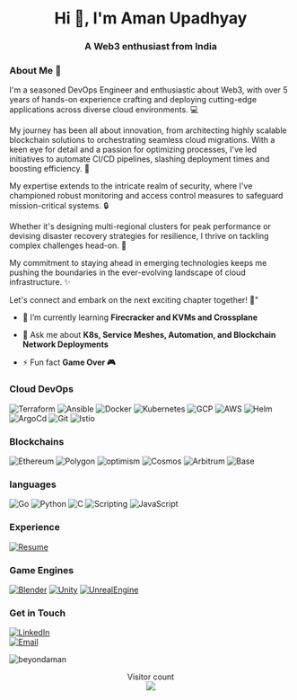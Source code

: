 <h1 align="center">Hi 👋, I'm Aman Upadhyay</h1>
<h3 align="center">A Web3 enthusiast from India</h3>

<!-- <p align="left"> <a href="https://github.com/ryo-ma/github-profile-trophy"><img src="https://github-profile-trophy.vercel.app/?username=beyondaman" alt="beyondaman" /></a> </p> -->

### About Me 🙋

I'm a seasoned DevOps Engineer and enthusiastic about Web3, with over 5 years of hands-on experience crafting and deploying cutting-edge applications across diverse cloud environments. 💻

My journey has been all about innovation, from architecting highly scalable blockchain solutions to orchestrating seamless cloud migrations. With a keen eye for detail and a passion for optimizing processes, I've led initiatives to automate CI/CD pipelines, slashing deployment times and boosting efficiency. 🚀

My expertise extends to the intricate realm of security, where I've championed robust monitoring and access control measures to safeguard mission-critical systems. 🔒

Whether it's designing multi-regional clusters for peak performance or devising disaster recovery strategies for resilience, I thrive on tackling complex challenges head-on. 💼

My commitment to staying ahead in emerging technologies keeps me pushing the boundaries in the ever-evolving landscape of cloud infrastructure. ✨

Let's connect and embark on the next exciting chapter together! 🌟"

- 🌱 I’m currently learning **Firecracker and KVMs and Crossplane**

- 💬 Ask me about **K8s, Service Meshes, Automation, and Blockchain Network Deployments**

- ⚡ Fun fact **Game Over 🎮**
### Cloud DevOps
![Terraform](https://img.shields.io/badge/terraform-%235835CC.svg?style=for-the-badge&logo=terraform&logoColor=white)
![Ansible](https://img.shields.io/badge/ansible-orange.svg?style=for-the-badge&logo=ansible&logoColor=white)
![Docker](https://img.shields.io/badge/docker-%230db7ed.svg?style=for-the-badge&logo=docker&logoColor=white)
![Kubernetes](https://img.shields.io/badge/kubernetes-%23326ce5.svg?style=for-the-badge&logo=kubernetes&logoColor=white)
![GCP](https://img.shields.io/badge/gcp-blue.svg?style=for-the-badge&logo=googlecloud&logoColor=white)
![AWS](https://img.shields.io/badge/AWS-%23FF9900.svg?style=for-the-badge&logo=amazon-aws&logoColor=white)
![Helm](https://img.shields.io/badge/HELM-%235835CC.svg?style=for-the-badge&logo=helm&logoColor=white)
![ArgoCd](https://img.shields.io/badge/ArgoCD-white.svg?style=for-the-badge&logo=argo&logoColor=orange)
![Git](https://img.shields.io/badge/git-green.svg?style=for-the-badge&logo=git&logoColor=white)
![Istio](https://img.shields.io/badge/istio-%235835CC.svg?style=for-the-badge&logo=istio&logoColor=white)

### Blockchains
![Ethereum](https://img.shields.io/badge/ethereum-red.svg?style=for-the-badge&logo=ethereum&logoColor=white)
![Polygon](https://img.shields.io/badge/Polygon-%235835CC.svg?style=for-the-badge&logo=Polygon&logoColor=white)
![optimism](https://img.shields.io/badge/optimism-black.svg?style=for-the-badge&logo=googleoptimize&logoColor=red)
![Cosmos](https://img.shields.io/badge/Cosmos-green.svg?style=for-the-badge&logo=icomoon&logoColor=white)
![Arbitrum](https://img.shields.io/badge/Arbitrum-orange.svg?style=for-the-badge&logo=arxiv&logoColor=black)
![Base](https://img.shields.io/badge/Base-black.svg?style=for-the-badge&logo=hashnode&logoColor=red)

### languages
![Go](https://img.shields.io/badge/go-blue.svg?style=for-the-badge&logo=go&logoColor=white)
![Python](https://img.shields.io/badge/python-3670A0?style=for-the-badge&logo=python&logoColor=ffdd54)
![C](https://img.shields.io/badge/C-orange.svg?style=for-the-badge&logo=c&logoColor=whiblackte)
![Scripting](https://img.shields.io/badge/Scripting-green.svg?style=for-the-badge&logo=powershell&logoColor=black)
![JavaScript](https://img.shields.io/badge/javascript-%23323330.svg?style=for-the-badge&logo=javascript&logoColor=%23F7DF1E)


### Experience

[![Resume](https://img.shields.io/badge/Resume-white.svg?style=for-the-badge&logo=readme&logoColor=blue)](https://bold.pro/my/au06)

### Game Engines
[![Blender](https://img.shields.io/badge/Blender-grey.svg?style=for-the-badge&logo=blender&logoColor=orange)](https://bold.pro/my/au06)
[![Unity](https://img.shields.io/badge/Unity-white.svg?style=for-the-badge&logo=unity&logoColor=black)](https://bold.pro/my/au06)
[![UnrealEngine](https://img.shields.io/badge/UnrealEngine-black.svg?style=for-the-badge&logo=unrealengine&logoColor=white)](https://bold.pro/my/au06)

### Get in Touch
[![LinkedIn](https://img.shields.io/badge/linkedin-%230077B5.svg?style=for-the-badge&logo=linkedin&logoColor=white)](https://www.linkedin.com/in/au06/) \
[![Email](https://img.shields.io/badge/email-white.svg?style=for-the-badge&logo=gmail&logoColor=red)](mailto:aman.au06@gmail.com)

<!-- <p><img align="left" src="https://github-readme-stats.vercel.app/api/top-langs?username=beyondaman&show_icons=true&locale=en&layout=compact" alt="beyondaman" /></p>

<p>&nbsp;<img align="center" src="https://github-readme-stats.vercel.app/api?username=beyondaman&show_icons=true&locale=en" alt="beyondaman" /></p> -->

<p><img align="center" src="https://github-readme-streak-stats.herokuapp.com/?user=beyondaman&" alt="beyondaman" /></p>

<p align="center"> 
  Visitor count<br>
  <img src="https://profile-counter.glitch.me/jarvis-404/count.svg" />
</p>
